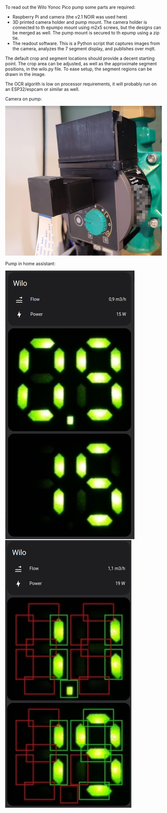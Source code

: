To read out the Wilo Yonoc Pico pump some parts are required:
- Raspberry Pi and camera (the v2.1 NOIR was used here)
- 3D printed camera holder and pump mount. The camera holder is connected to th epumpo mount using m2x5 screws, but the designs can be merged as well. The pump mount is secured to th epump using a zip tie. 
- The readout software. This is a Python script that captures images from the camera, analyzes the 7 segment display, and publishes over mqtt. 

The default crop and segment locations should provide a decent starting point. The crop area can be adjusted, as well as the approximate segment positions, in the wilo.py file. To ease setup, the segment regions can be drawn in the image. 

The OCR algorith is low on processor requirements, it will probably run on an ESP32/espcam or similar as well. 

Camera on pump:

![Pump](wilo-yonos-pico.png)

Pump in home assistant:

![Wilo hass](wilo-home-assistant.png)
![Wilo hass segments](wilo-home-assistant-segments.png)



